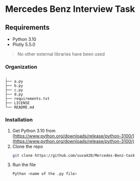 # Mercedes Benz Interview Task
## Requirements

  * Python 3.10
  * Plotly 5.5.0
  > No other external libraries have been used
  

### Organization
    .
    ├── a.py                 
    ├── b.py                    
    ├── c.py                     
    ├── d.py                    
    ├── requirements.txt                   
    ├── LICENSE
    └── README.md
    
### Installation
1. Get Python 3.10 from [https://www.python.org/downloads/release/python-3100/](https://www.python.org/downloads/release/python-3100/)
2. Clone the repo
   ```sh
   git clone https://github.com/suva420/Mercedes-Benz-task
   ```
3. Run the file
   ```sh
   Python <name of the .py file>
   ```
